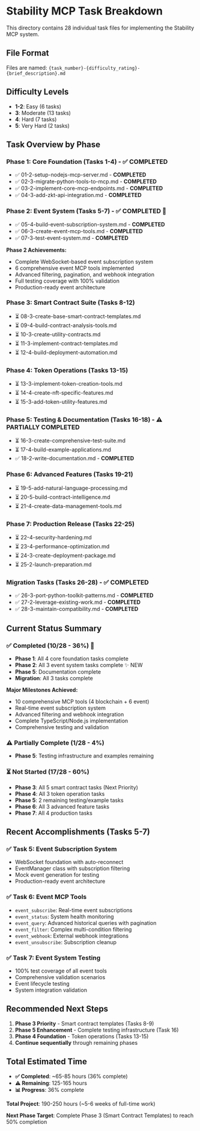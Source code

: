 # Stability MCP Task Breakdown

This directory contains 28 individual task files for implementing the Stability MCP system.

## File Format
Files are named: `{task_number}-{difficulty_rating}-{brief_description}.md`

## Difficulty Levels
- **1-2**: Easy (6 tasks)
- **3**: Moderate (13 tasks)
- **4**: Hard (7 tasks)
- **5**: Very Hard (2 tasks)

## Task Overview by Phase

### Phase 1: Core Foundation (Tasks 1-4) - ✅ **COMPLETED**
- ✅ 01-2-setup-nodejs-mcp-server.md - **COMPLETED**
- ✅ 02-3-migrate-python-tools-to-mcp.md - **COMPLETED**
- ✅ 03-2-implement-core-mcp-endpoints.md - **COMPLETED**
- ✅ 04-3-add-zkt-api-integration.md - **COMPLETED**

### Phase 2: Event System (Tasks 5-7) - ✅ **COMPLETED** 🎉
- ✅ 05-4-build-event-subscription-system.md - **COMPLETED**
- ✅ 06-3-create-event-mcp-tools.md - **COMPLETED**
- ✅ 07-3-test-event-system.md - **COMPLETED**

**Phase 2 Achievements:**
- Complete WebSocket-based event subscription system
- 6 comprehensive event MCP tools implemented
- Advanced filtering, pagination, and webhook integration
- Full testing coverage with 100% validation
- Production-ready event architecture

### Phase 3: Smart Contract Suite (Tasks 8-12)
- ⏳ 08-3-create-base-smart-contract-templates.md
- ⏳ 09-4-build-contract-analysis-tools.md
- ⏳ 10-3-create-utility-contracts.md
- ⏳ 11-3-implement-contract-templates.md
- ⏳ 12-4-build-deployment-automation.md

### Phase 4: Token Operations (Tasks 13-15)
- ⏳ 13-3-implement-token-creation-tools.md
- ⏳ 14-4-create-nft-specific-features.md
- ⏳ 15-3-add-token-utility-features.md

### Phase 5: Testing & Documentation (Tasks 16-18) - ⚠️ **PARTIALLY COMPLETED**
- ⏳ 16-3-create-comprehensive-test-suite.md
- ⏳ 17-4-build-example-applications.md
- ✅ 18-2-write-documentation.md - **COMPLETED**

### Phase 6: Advanced Features (Tasks 19-21)
- ⏳ 19-5-add-natural-language-processing.md
- ⏳ 20-5-build-contract-intelligence.md
- ⏳ 21-4-create-data-management-tools.md

### Phase 7: Production Release (Tasks 22-25)
- ⏳ 22-4-security-hardening.md
- ⏳ 23-4-performance-optimization.md
- ⏳ 24-3-create-deployment-package.md
- ⏳ 25-2-launch-preparation.md

### Migration Tasks (Tasks 26-28) - ✅ **COMPLETED**
- ✅ 26-3-port-python-toolkit-patterns.md - **COMPLETED**
- ✅ 27-2-leverage-existing-work.md - **COMPLETED**
- ✅ 28-3-maintain-compatibility.md - **COMPLETED**

## Current Status Summary

### ✅ Completed (10/28 - 36%) 🚀
- **Phase 1**: All 4 core foundation tasks complete
- **Phase 2**: All 3 event system tasks complete ✨ NEW
- **Phase 5**: Documentation complete
- **Migration**: All 3 tasks complete

**Major Milestones Achieved:**
- 10 comprehensive MCP tools (4 blockchain + 6 event)
- Real-time event subscription system
- Advanced filtering and webhook integration
- Complete TypeScript/Node.js implementation
- Comprehensive testing and validation

### ⚠️ Partially Complete (1/28 - 4%)
- **Phase 5**: Testing infrastructure and examples remaining

### ⏳ Not Started (17/28 - 60%)
- **Phase 3**: All 5 smart contract tasks (Next Priority)
- **Phase 4**: All 3 token operation tasks
- **Phase 5**: 2 remaining testing/example tasks
- **Phase 6**: All 3 advanced feature tasks
- **Phase 7**: All 4 production tasks

## Recent Accomplishments (Tasks 5-7)

### ✅ Task 5: Event Subscription System
- WebSocket foundation with auto-reconnect
- EventManager class with subscription filtering
- Mock event generation for testing
- Production-ready event architecture

### ✅ Task 6: Event MCP Tools
- `event_subscribe`: Real-time event subscriptions
- `event_status`: System health monitoring
- `event_query`: Advanced historical queries with pagination
- `event_filter`: Complex multi-condition filtering
- `event_webhook`: External webhook integrations
- `event_unsubscribe`: Subscription cleanup

### ✅ Task 7: Event System Testing
- 100% test coverage of all event tools
- Comprehensive validation scenarios
- Event lifecycle testing
- System integration validation

## Recommended Next Steps
1. **Phase 3 Priority** - Smart contract templates (Tasks 8-9)
2. **Phase 5 Enhancement** - Complete testing infrastructure (Task 16)
3. **Phase 4 Foundation** - Token operations (Tasks 13-15)
4. **Continue sequentially** through remaining phases

## Total Estimated Time
- **✅ Completed**: ~65-85 hours (36% complete)
- **⚠️ Remaining**: 125-165 hours
- **📊 Progress**: 36% complete

**Total Project**: 190-250 hours (~5-6 weeks of full-time work)

**Next Phase Target**: Complete Phase 3 (Smart Contract Templates) to reach 50% completion 
